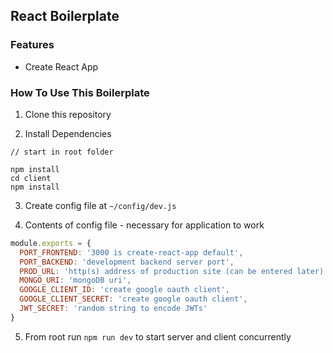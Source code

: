 ## React Boilerplate

### Features

- Create React App

### How To Use This Boilerplate

1. Clone this repository

2. Install Dependencies

```
// start in root folder

npm install
cd client
npm install
```

3. Create config file at `~/config/dev.js`

4. Contents of config file - necessary for application to work

```javascript
module.exports = {
  PORT_FRONTEND: '3000 is create-react-app default',
  PORT_BACKEND: 'development backend server port',
  PROD_URL: 'http(s) address of production site (can be entered later)',
  MONGO_URI: 'mongoDB uri',
  GOOGLE_CLIENT_ID: 'create google oauth client',
  GOOGLE_CLIENT_SECRET: 'create google oauth client',
  JWT_SECRET: 'random string to encode JWTs'
}
```

5. From root run `npm run dev` to start server and client concurrently
